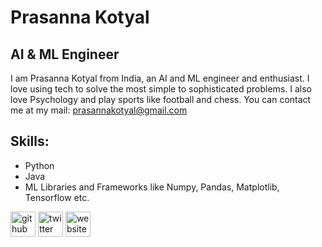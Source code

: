 # Prasanna Kotyal
## AI & ML Engineer
I am Prasanna Kotyal from India, an AI and ML engineer and enthusiast. I love using tech to solve the most simple to sophisticated problems. I also love Psychology and play sports like football and chess. You can contact me at my mail: prasannakotyal@gmail.com

## Skills: 
* Python
* Java
* ML Libraries and Frameworks like Numpy, Pandas, Matplotlib, Tensorflow etc.



[<img src='https://cdn.jsdelivr.net/npm/simple-icons@3.0.1/icons/github.svg' alt='github' height='40'>](https://github.com/https://github.com/prasannakotyal)  [<img src='https://cdn.jsdelivr.net/npm/simple-icons@3.0.1/icons/twitter.svg' alt='twitter' height='40'>](https://twitter.com/https://twitter.com/PrasannaKotyal)  [<img src='https://cdn.jsdelivr.net/npm/simple-icons@3.0.1/icons/icloud.svg' alt='website' height='40'>](https://prasannakotyal.github.io/cv/)  
